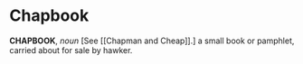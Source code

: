 # Chapbook

**CHAPBOOK**, _noun_ \[See [[Chapman and Cheap]].\] a small book or pamphlet, carried about for sale by hawker.